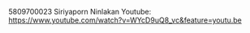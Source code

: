 5809700023 Siriyaporn Ninlakan
Youtube: https://www.youtube.com/watch?v=WYcD9uQ8_vc&feature=youtu.be
